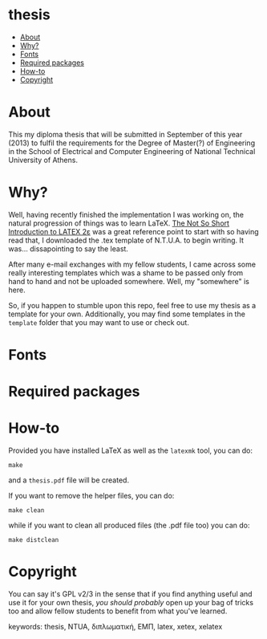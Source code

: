 thesis
======
* [About](#about)
* [Why?](#why)
* [Fonts](#fonts)
* [Required packages](#required-packages)
* [How-to](#how-to)
* [Copyright](#copyright)

# About #

This my diploma thesis that will be submitted in September of this year (2013)
to fulfil the requirements for the Degree of Master(?) of Engineering in the
School of Electrical and Computer Engineering of National Technical University
of Athens.

# Why? #

Well, having recently finished the implementation I was working on, the natural
progression of things was to learn LaTeX. [The Not So Short
Introduction to LATEX 2ε](http://tobi.oetiker.ch/lshort/lshort.pdf) was a great
reference point to start with so having read that, I downloaded the .tex
template of N.T.U.A. to begin writing. It was... dissapointing to say the
least.

After many e-mail exchanges with my fellow students, I came across some really
interesting templates which was a shame to be passed only from hand to hand and
not be uploaded somewhere. Well, my "somewhere" is here.

So, if you happen to stumble upon this repo, feel free to use my thesis as a
template for your own. Additionally, you may find some templates in the
`template` folder that you may want to use or check out.

# Fonts #

# Required packages #

# How-to #

Provided you have installed LaTeX as well as the `latexmk` tool, you can do:

```
make
```

and a `thesis.pdf` file will be created.

If you want to remove the helper files, you can do:

```
make clean
```

while if you want to clean all produced files (the .pdf file too) you can do:

```
make distclean
```

# Copyright #

You can say it's GPL v2/3 in the sense that if you find anything useful and
use it for your own thesis, *you should probably* open up your bag of tricks too
and allow fellow students to benefit from what you've learned.



keywords: thesis, NTUA, διπλωματική, ΕΜΠ, latex, xetex, xelatex


